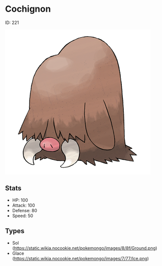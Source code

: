 # Cochignon


ID: 221

![](https://raw.githubusercontent.com/PokeAPI/sprites/master/sprites/pokemon/other/official-artwork/221.png "Cochignon")

## Stats


 - HP: 100
 - Attack: 100
 - Defense: 80
 - Speed: 50

## Types


 - Sol (https://static.wikia.nocookie.net/pokemongo/images/8/8f/Ground.png)
 - Glace (https://static.wikia.nocookie.net/pokemongo/images/7/77/Ice.png)
